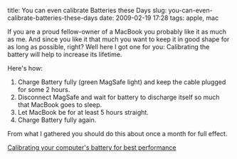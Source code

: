 title: You can even calibrate Batteries these Days
slug: you-can-even-calibrate-batteries-these-days
date: 2009-02-19 17:28
tags: apple, mac

If you are a proud fellow-owner of a MacBook you probably like it as much as me. And since you like it that much you want to keep it in good shape for as long as possible, right? Well here I got one for you: Calibrating the battery will help to increase its lifetime.

Here's how:

1. Charge Battery fully (green MagSafe light) and keep the cable plugged for some 2 hours.
2. Disconnect MagSafe and wait for battery to discharge itself so much that MacBook goes to sleep.
3. Let MacBook be for at least 5 hours straight.
4. Charge Battery fully again.

From what I gathered you should do this about once a month for full effect.

[Calibrating your computer's battery for best performance](http://support.apple.com/kb/HT1490)
